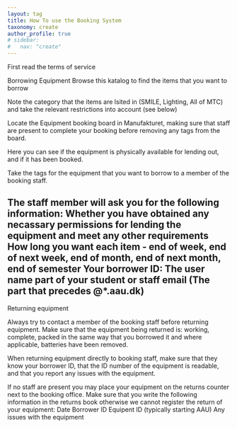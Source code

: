 ```yaml
---
layout: tag
title: How To use the Booking System
taxonomy: create
author_profile: true
# sidebar:
#   nav: "create"
---
```

First read the terms of service

Borrowing Equipment
Browse this katalog to find the items that you want to borrow

Note the category that the items are lsited in (SMILE, Lighting, All of MTC) and take the relevant restrictions into account (see below)

Locate the Equipment booking board in Manufakturet, making sure that staff are present to complete your booking before removing any tags from the board.

Here you can see if the equipment is physically available for lending out, and if it has been booked.

Take the tags for the equipment that you want to borrow to a member of the booking staff.

The staff member will ask you for the following information:
		Whether you have obtained any necassary permissions for lending the equipment and meet any other requirements
		How long you want each item - end of week, end of next week, end of month, end of next month, end of semester
		Your borrower ID: The user name part of your student or staff email (The part that precedes @*.aau.dk)
-------------------------
Returning equipment

Always try to contact a member of the booking staff before returning equipment. Make sure that the equipment being returned is:
	working, complete, packed in the same way that you borrowed it and where applicable, batteries have been removed.

When returning equipment directly to booking staff, make sure that they know your borrower ID, that the ID number of the equipment is readable,
and that you report any issues with the equipment.

If no staff are present you may place your equipment on the returns counter next to the booking office. Make sure that you write the following information 
in the returns book otherwise we cannot register the return of your equipment:
Date
Borrower ID
Equipent ID (typically starting AAU)
Any issues with the equipment





	